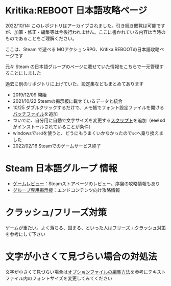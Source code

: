# Kritika:REBOOT 日本語攻略ページ

2022/10/14: このレポジトリはアーカイブされました。引き続き閲覧は可能ですが、加筆・修正・編集等は今後行われません。ここに書かれている内容は当時のものであることをご理解ください。

ここは、Steam で遊べる MOアクションRPG、Kritika:REBOOTの日本語攻略ページです

元々 Steam の日本語グループのページに載せていた情報をこちらで一元管理することにしました

過去に別のリポジトリに上げていた、設定集などもまとめてあります

* 2019/12/09 開始
* 2021/10/22 Steamの掲示板に載せているデータと統合
* 10/25 ダブルクリックするだけで、メモ帳でフォント設定ファイルを開ける[バッチファイル](/open_fontconfig.bat)を追加
* ついでに、自分用に自動で文字サイズを変更する[スクリプト](/auto_change.ps1)を追加（~~sed~~ sdがインストールされていることが条件）
* windowsで`sed`を使うと、どうにもうまくいかなかったので`sd`へ乗り換えました
* 2022/02/16 Steamでのゲームサービス終了

# Steam 日本語グループ 情報

* [ゲームレビュー](/review/_review.txt)：Steamストアページのレビュー。序盤の攻略情報もあり
* [グループ専用掲示板](/board/README.md)：エンドコンテンツ向け攻略情報

# クラッシュ/フリーズ対策

ゲームが重たい。よく落ちる、固まる、といった人は[フリーズ・クラッシュ対策](/config/settings.md)を参考にして下さい


# 文字が小さくて見づらい場合の対処法

文字が小さくて見づらい場合は[オプションファイルの編集方法](/config/options.md)を参考にテキストファイル内のフォントサイズを変更してみてください
